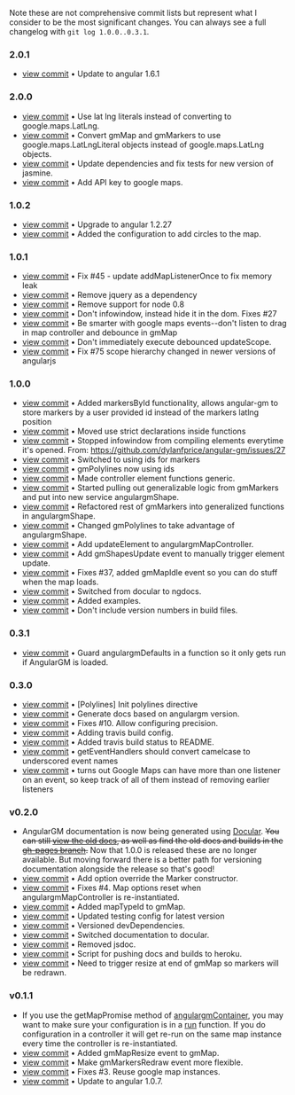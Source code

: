 Note these are not comprehensive commit lists but represent what I consider to be the
most significant changes. You can always see a full changelog with `git log
1.0.0..0.3.1`.

### 2.0.1
+ [view commit](http://github.com/dylanfprice/angular-gm/commit/758f00103c3280e5c4a8fddf0dc0313b71aa802d) &bull; Update to angular 1.6.1 

### 2.0.0
+ [view commit](http://github.com/dylanfprice/angular-gm/commit/229874008bbad39fdcf4069c82df3cd2e5d74a7f) &bull; Use lat lng literals instead of converting to google.maps.LatLng. 
+ [view commit](http://github.com/dylanfprice/angular-gm/commit/391ff100178c57264adb1c8c87bf7f1a2ec25b16) &bull; Convert gmMap and gmMarkers to use google.maps.LatLngLiteral objects instead of google.maps.LatLng objects. 
+ [view commit](http://github.com/dylanfprice/angular-gm/commit/1d55ea6e275d7e5837aecdef7137da758eb27d3f) &bull; Update dependencies and fix tests for new version of jasmine. 
+ [view commit](http://github.com/dylanfprice/angular-gm/commit/58fd4866b136b41bcbb1e13c1d365c22e30c3bfe) &bull; Add API key to google maps. 

### 1.0.2
+ [view commit](http://github.com/dylanfprice/angular-gm/commit/3e03341ffa4470010f37d52376f46f233f04ce17) &bull; Upgrade to angular 1.2.27 
+ [view commit](http://github.com/dylanfprice/angular-gm/commit/bc28243d854d766b3ad27785772c93065133471c) &bull; Added the configuration to add circles to the map. 

### 1.0.1
+ [view commit](http://github.com/dylanfprice/angular-gm/commit/24e8ca2e9fd8eb9fda6ffee589b3e2f25a9affa1) &bull; Fix #45 - update addMapListenerOnce to fix memory leak 
+ [view commit](http://github.com/dylanfprice/angular-gm/commit/d214bd66203f3d658b0f746f7ddf3f399a0ea730) &bull; Remove jquery as a dependency 
+ [view commit](http://github.com/dylanfprice/angular-gm/commit/e7244d11ae54aa0709ea1bb14e3722caba58c735) &bull; Remove support for node 0.8 
+ [view commit](http://github.com/dylanfprice/angular-gm/commit/6a50a1981067aef028439c4171e4848783490f62) &bull; Don't  infowindow, instead hide it in the dom. Fixes #27 
+ [view commit](http://github.com/dylanfprice/angular-gm/commit/05cb5ff9f6ae18b15283f2d2a31d005f891c6e43) &bull; Be smarter with google maps events--don't listen to drag in map controller and debounce in gmMap 
+ [view commit](http://github.com/dylanfprice/angular-gm/commit/6d1c8ea8b2086022bdaf32135a6125c8579847f9) &bull; Don't immediately execute debounced updateScope. 
+ [view commit](http://github.com/dylanfprice/angular-gm/commit/9345e2a76541ad1b861e0c157e4865c914065637) &bull; Fix #75 scope hierarchy changed in newer versions of angularjs

### 1.0.0
+ [view commit](http://github.com/dylanfprice/angular-gm/commit/a4b3ec74ca01cd718f152f9adee6e5dedc0c5045) &bull; Added markersById functionality, allows angular-gm to store markers by a user provided id instead of the markers latlng position 
+ [view commit](http://github.com/dylanfprice/angular-gm/commit/7a0db15159f397c469644a7c0243b3c38c4170dd) &bull; Moved use strict declarations inside functions 
+ [view commit](http://github.com/dylanfprice/angular-gm/commit/f50cb9556d907c7e05a02cf8d1df797f44b41eb8) &bull; Stopped infowindow from compiling elements everytime it's opened. From: https://github.com/dylanfprice/angular-gm/issues/27 
+ [view commit](http://github.com/dylanfprice/angular-gm/commit/a029d50e8687b0551646741d23154f75e72ffadc) &bull; Switched to using ids for markers 
+ [view commit](http://github.com/dylanfprice/angular-gm/commit/424de263fc8de15e9c79aea168f69e42fc2dcb19) &bull; gmPolylines now using ids 
+ [view commit](http://github.com/dylanfprice/angular-gm/commit/17938ff4d240e018c9a5598e560e1532d32cd094) &bull; Made controller element functions generic. 
+ [view commit](http://github.com/dylanfprice/angular-gm/commit/1d8c933d25b3a9ddbc54ebaba221e0dc9c681974) &bull; Started pulling out generalizable logic from gmMarkers and put into new service angulargmShape. 
+ [view commit](http://github.com/dylanfprice/angular-gm/commit/df0e80cd36ed638ba2ba2701c55e22c1f5d55844) &bull; Refactored rest of gmMarkers into generalized functions in angulargmShape. 
+ [view commit](http://github.com/dylanfprice/angular-gm/commit/a43f6a85ba77135bf7ab3cc5c5c5e3e299ab6237) &bull; Changed gmPolylines to take advantage of angulargmShape. 
+ [view commit](http://github.com/dylanfprice/angular-gm/commit/e432593d807c2a444095a19e0e9590e5c988de78) &bull; Add updateElement to angulargmMapController. 
+ [view commit](http://github.com/dylanfprice/angular-gm/commit/32a36bceb5ecaf838b84584e93003162f46ff801) &bull; Add gmShapesUpdate event to manually trigger element update. 
+ [view commit](http://github.com/dylanfprice/angular-gm/commit/a035cf08225f834f855ec74499b959244261d0a4) &bull; Fixes #37, added gmMapIdle event so you can do stuff when the map loads. 
+ [view commit](http://github.com/dylanfprice/angular-gm/commit/281812344353dcff76e484d477a34a138caea9cc) &bull; Switched from docular to ngdocs. 
+ [view commit](http://github.com/dylanfprice/angular-gm/commit/809bbe604a1e870f369c5eacb4b49eb2f601b00f) &bull; Added examples. 
+ [view commit](http://github.com/dylanfprice/angular-gm/commit/2e4bfaf23a68f5ce1c746851e233e40bfc600747) &bull; Don't include version numbers in build files. 

### 0.3.1
+ [view commit](http://github.com/dylanfprice/angular-gm/commit/8a2ee4b274e4d091e008ae3f5691331748707dbd) &bull; Guard angulargmDefaults in a function so it only gets run if AngularGM is loaded. 

### 0.3.0
+ [view commit](http://github.com/dylanfprice/angular-gm/commit/69d79899f5da13d5c7c00da4e64efdce775ff2d6) &bull; [Polylines] Init polylines directive 
+ [view commit](http://github.com/dylanfprice/angular-gm/commit/39da12fd0eb1dccb4554b8b4c7704b128f0b3a76) &bull; Generate docs based on angulargm version. 
+ [view commit](http://github.com/dylanfprice/angular-gm/commit/aca653b9a32482a3b8e21a784f24db729ef6c1c9) &bull; Fixes #10. Allow configuring precision. 
+ [view commit](http://github.com/dylanfprice/angular-gm/commit/db2ff045737dff0a085b6d8e5a34d80daaad0ada) &bull; Adding travis build config. 
+ [view commit](http://github.com/dylanfprice/angular-gm/commit/76ae49c6031e745707902b98364aa1392296f0d1) &bull; Added travis build status to README. 
+ [view commit](http://github.com/dylanfprice/angular-gm/commit/0abe30e34d4c748cefb44e09520d1f2c663bbbd9) &bull; getEventHandlers should convert camelcase to underscored event names 
+ [view commit](http://github.com/dylanfprice/angular-gm/commit/eaf1f217b640d3ab7c103d6f17e8c5e8b74bbfa5) &bull; turns out Google Maps can have more than one listener on an event, so keep track of all of them instead of removing earlier listeners 

### v0.2.0
+ AngularGM documentation is now being generated using [Docular](http://grunt-docular.com/). ~~You can still [view the old docs](http://dylanfprice.github.io/angular-gm/docs/), as well as find the old docs and builds in the [gh-pages branch](https://github.com/dylanfprice/angular-gm/tree/gh-pages).~~ Now that 1.0.0 is released these are no longer available. But moving forward there is a better path for versioning documentation alongside the release so that's good!
+ [view commit](http://github.com/dylanfprice/angular-gm/commit/06cb6c21fa8b5753e53ff3209bf37f770a3e14a9) &bull; Add option override the Marker constructor. 
+ [view commit](http://github.com/dylanfprice/angular-gm/commit/f0d44debaae2c3f1231f54480a4b3840c392399f) &bull; Fixes #4. Map options reset when angulargmMapController is re-instantiated. 
+ [view commit](http://github.com/dylanfprice/angular-gm/commit/3979163640fbc0bdca37764ff8f786c612ef5509) &bull; Added mapTypeId to gmMap. 
+ [view commit](http://github.com/dylanfprice/angular-gm/commit/e34b216202507116c6123f7c86e866104f622111) &bull; Updated testing config for latest version 
+ [view commit](http://github.com/dylanfprice/angular-gm/commit/d9fa914ca80486cac0231a116f2b85885745a266) &bull; Versioned devDependencies. 
+ [view commit](http://github.com/dylanfprice/angular-gm/commit/bdf6de3a1df8fc77ce9dd5f9e4daee6db58be37e) &bull; Switched documentation to docular. 
+ [view commit](http://github.com/dylanfprice/angular-gm/commit/8cb84094fd77da8e71ccd31b2575911887086cff) &bull; Removed jsdoc. 
+ [view commit](http://github.com/dylanfprice/angular-gm/commit/f5c79cfa370c8269a74009be84f73bb4961ab844) &bull; Script for pushing docs and builds to heroku. 
+ [view commit](http://github.com/dylanfprice/angular-gm/commit/505a6c777fff2199f53f0b2a4a6e4d15d2471cc7) &bull; Need to trigger resize at end of gmMap so markers will be redrawn. 

### v0.1.1
+ If you use the getMapPromise method of [angulargmContainer](http://dylanfprice.github.io/angular-gm/docs/module-angulargmContainer.html), you may want to make sure your configuration is in a [run](http://docs.angularjs.org/api/angular.Module#run) function. If you do configuration in a controller it will get re-run on the same map instance every time the controller is re-instantiated.
+ [view commit](http://github.com/dylanfprice/angular-gm/commit/a715cd14a44519d5f7473ee0d485781b9ca1c46b) &bull; Added gmMapResize event to gmMap. 
+ [view commit](http://github.com/dylanfprice/angular-gm/commit/4736ba9abd741f17333d60285f047bb380a2cc75) &bull; Make gmMarkersRedraw event more flexible. 
+ [view commit](http://github.com/dylanfprice/angular-gm/commit/bf97b1c4f99d2f7f88998e1bb6d0c512e687775b) &bull; Fixes #3. Reuse google map instances. 
+ [view commit](http://github.com/dylanfprice/angular-gm/commit/03ab919f6e00ef9b5eb033202b7f2183ce944b79) &bull; Update to angular 1.0.7. 
